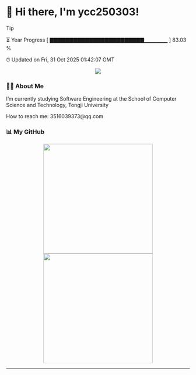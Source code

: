 <h1>👋 Hi there, I'm ycc250303!</h1>

> [!TIP]
> ⏳ Year Progress [ ▇▇▇▇▇▇▇▇▇▇▇▇▇▇▇▇▇▇▇▇▇▇▇▇▁▁▁▁▁▁ ] 83.03 %
>
> ⏰ Updated on Fri, 31 Oct 2025 01:42:07 GMT

<div align="center">
  <img src="https://visitor-badge.laobi.icu/badge?page_id=ycc250303.ycc250303"/>
</div>

### 👨‍💻 About Me

<div>
<p> I’m currently studying Software Engineering at the School of Computer Science and Technology, Tongji University</p>
<p> How to reach me: 3516039373@qq.com</p>
</div>

### 📊 My GitHub

<div align="center">
  <img src="https://github-readme-stats.vercel.app/api?username=ycc250303&show_icons=true&count_private=true&rank_icon=github&line_height=27&custom_title=GitHub%20Stats&show=reviews,discussions_started,discussions_answered,prs_merged,prs_merged_percentage&cache_seconds=1800" style="height: 300px"/>
  <img src="https://github-readme-stats.vercel.app/api/top-langs/?username=ycc250303&layout=compact&hide=jupyter%20notebook&langs_count=20&cache_seconds=1800" style="height: 300px"/>
</div>



---


